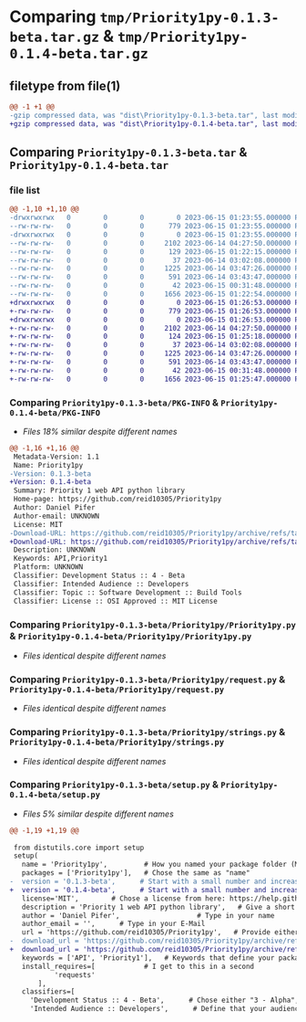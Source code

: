 # Comparing `tmp/Priority1py-0.1.3-beta.tar.gz` & `tmp/Priority1py-0.1.4-beta.tar.gz`

## filetype from file(1)

```diff
@@ -1 +1 @@
-gzip compressed data, was "dist\Priority1py-0.1.3-beta.tar", last modified: Thu Jun 15 01:23:55 2023, max compression
+gzip compressed data, was "dist\Priority1py-0.1.4-beta.tar", last modified: Thu Jun 15 01:26:53 2023, max compression
```

## Comparing `Priority1py-0.1.3-beta.tar` & `Priority1py-0.1.4-beta.tar`

### file list

```diff
@@ -1,10 +1,10 @@
-drwxrwxrwx   0        0        0        0 2023-06-15 01:23:55.000000 Priority1py-0.1.3-beta/
--rw-rw-rw-   0        0        0      779 2023-06-15 01:23:55.000000 Priority1py-0.1.3-beta/PKG-INFO
-drwxrwxrwx   0        0        0        0 2023-06-15 01:23:55.000000 Priority1py-0.1.3-beta/Priority1py/
--rw-rw-rw-   0        0        0     2102 2023-06-14 04:27:50.000000 Priority1py-0.1.3-beta/Priority1py/Priority1py.py
--rw-rw-rw-   0        0        0      129 2023-06-15 01:22:15.000000 Priority1py-0.1.3-beta/Priority1py/__init__.py
--rw-rw-rw-   0        0        0       37 2023-06-14 03:02:08.000000 Priority1py-0.1.3-beta/Priority1py/json.py
--rw-rw-rw-   0        0        0     1225 2023-06-14 03:47:26.000000 Priority1py-0.1.3-beta/Priority1py/request.py
--rw-rw-rw-   0        0        0      591 2023-06-14 03:43:47.000000 Priority1py-0.1.3-beta/Priority1py/strings.py
--rw-rw-rw-   0        0        0       42 2023-06-15 00:31:48.000000 Priority1py-0.1.3-beta/setup.cfg
--rw-rw-rw-   0        0        0     1656 2023-06-15 01:22:54.000000 Priority1py-0.1.3-beta/setup.py
+drwxrwxrwx   0        0        0        0 2023-06-15 01:26:53.000000 Priority1py-0.1.4-beta/
+-rw-rw-rw-   0        0        0      779 2023-06-15 01:26:53.000000 Priority1py-0.1.4-beta/PKG-INFO
+drwxrwxrwx   0        0        0        0 2023-06-15 01:26:53.000000 Priority1py-0.1.4-beta/Priority1py/
+-rw-rw-rw-   0        0        0     2102 2023-06-14 04:27:50.000000 Priority1py-0.1.4-beta/Priority1py/Priority1py.py
+-rw-rw-rw-   0        0        0      124 2023-06-15 01:25:18.000000 Priority1py-0.1.4-beta/Priority1py/__init__.py
+-rw-rw-rw-   0        0        0       37 2023-06-14 03:02:08.000000 Priority1py-0.1.4-beta/Priority1py/json.py
+-rw-rw-rw-   0        0        0     1225 2023-06-14 03:47:26.000000 Priority1py-0.1.4-beta/Priority1py/request.py
+-rw-rw-rw-   0        0        0      591 2023-06-14 03:43:47.000000 Priority1py-0.1.4-beta/Priority1py/strings.py
+-rw-rw-rw-   0        0        0       42 2023-06-15 00:31:48.000000 Priority1py-0.1.4-beta/setup.cfg
+-rw-rw-rw-   0        0        0     1656 2023-06-15 01:25:47.000000 Priority1py-0.1.4-beta/setup.py
```

### Comparing `Priority1py-0.1.3-beta/PKG-INFO` & `Priority1py-0.1.4-beta/PKG-INFO`

 * *Files 18% similar despite different names*

```diff
@@ -1,16 +1,16 @@
 Metadata-Version: 1.1
 Name: Priority1py
-Version: 0.1.3-beta
+Version: 0.1.4-beta
 Summary: Priority 1 web API python library
 Home-page: https://github.com/reid10305/Priority1py
 Author: Daniel Pifer
 Author-email: UNKNOWN
 License: MIT
-Download-URL: https://github.com/reid10305/Priority1py/archive/refs/tags/v0.1.3-beta.tar.gz
+Download-URL: https://github.com/reid10305/Priority1py/archive/refs/tags/v0.1.4-beta.tar.gz
 Description: UNKNOWN
 Keywords: API,Priority1
 Platform: UNKNOWN
 Classifier: Development Status :: 4 - Beta
 Classifier: Intended Audience :: Developers
 Classifier: Topic :: Software Development :: Build Tools
 Classifier: License :: OSI Approved :: MIT License
```

### Comparing `Priority1py-0.1.3-beta/Priority1py/Priority1py.py` & `Priority1py-0.1.4-beta/Priority1py/Priority1py.py`

 * *Files identical despite different names*

### Comparing `Priority1py-0.1.3-beta/Priority1py/request.py` & `Priority1py-0.1.4-beta/Priority1py/request.py`

 * *Files identical despite different names*

### Comparing `Priority1py-0.1.3-beta/Priority1py/strings.py` & `Priority1py-0.1.4-beta/Priority1py/strings.py`

 * *Files identical despite different names*

### Comparing `Priority1py-0.1.3-beta/setup.py` & `Priority1py-0.1.4-beta/setup.py`

 * *Files 5% similar despite different names*

```diff
@@ -1,19 +1,19 @@
 
 from distutils.core import setup
 setup(
   name = 'Priority1py',         # How you named your package folder (MyLib)
   packages = ['Priority1py'],   # Chose the same as "name"
-  version = '0.1.3-beta',      # Start with a small number and increase it with every change you make
+  version = '0.1.4-beta',      # Start with a small number and increase it with every change you make
   license='MIT',        # Chose a license from here: https://help.github.com/articles/licensing-a-repository
   description = 'Priority 1 web API python library',   # Give a short description about your library
   author = 'Daniel Pifer',                   # Type in your name
   author_email = '',      # Type in your E-Mail
   url = 'https://github.com/reid10305/Priority1py',   # Provide either the link to your github or to your website
-  download_url = 'https://github.com/reid10305/Priority1py/archive/refs/tags/v0.1.3-beta.tar.gz',    # I explain this later on
+  download_url = 'https://github.com/reid10305/Priority1py/archive/refs/tags/v0.1.4-beta.tar.gz',    # I explain this later on
   keywords = ['API', 'Priority1'],   # Keywords that define your package best
   install_requires=[            # I get to this in a second
           'requests'
       ],
   classifiers=[
     'Development Status :: 4 - Beta',      # Chose either "3 - Alpha", "4 - Beta" or "5 - Production/Stable" as the current state of your package
     'Intended Audience :: Developers',      # Define that your audience are developers
```

